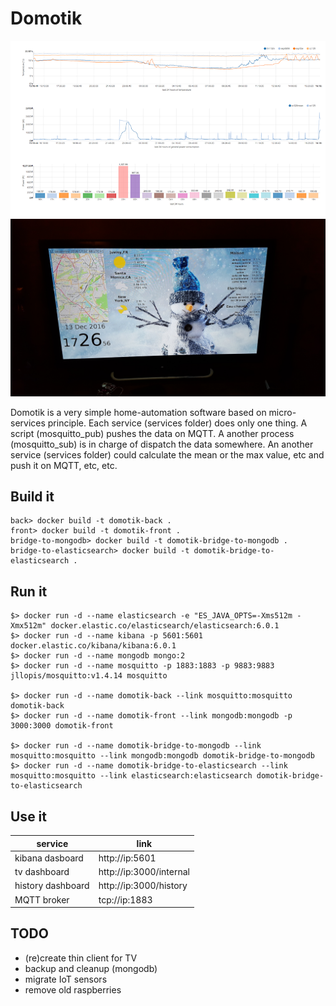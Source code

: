 # Domotik

![screenshot](extras/screenshot.png)
![tv](extras/tv.jpg)

Domotik is a very simple home-automation software based on micro-services principle.
Each service (services folder) does only one thing. A script (mosquitto_pub) pushes the data on MQTT.
A another process (mosquitto_sub) is in charge of dispatch the data somewhere.
An another service (services folder) could calculate the mean or the max value, etc and push it on MQTT, etc, etc.

## Build it

```
back> docker build -t domotik-back .
front> docker build -t domotik-front .
bridge-to-mongodb> docker build -t domotik-bridge-to-mongodb .
bridge-to-elasticsearch> docker build -t domotik-bridge-to-elasticsearch .
```

## Run it

```
$> docker run -d --name elasticsearch -e "ES_JAVA_OPTS=-Xms512m -Xmx512m" docker.elastic.co/elasticsearch/elasticsearch:6.0.1
$> docker run -d --name kibana -p 5601:5601 docker.elastic.co/kibana/kibana:6.0.1
$> docker run -d --name mongodb mongo:2
$> docker run -d --name mosquitto -p 1883:1883 -p 9883:9883 jllopis/mosquitto:v1.4.14 mosquitto

$> docker run -d --name domotik-back --link mosquitto:mosquitto domotik-back
$> docker run -d --name domotik-front --link mongodb:mongodb -p 3000:3000 domotik-front

$> docker run -d --name domotik-bridge-to-mongodb --link mosquitto:mosquitto --link mongodb:mongodb domotik-bridge-to-mongodb
$> docker run -d --name domotik-bridge-to-elasticsearch --link mosquitto:mosquitto --link elasticsearch:elasticsearch domotik-bridge-to-elasticsearch
```

## Use it

| service | link |
|---------|------|
| kibana dasboard | http://ip:5601 |
| tv dashboard | http://ip:3000/internal |
| history dashboard | http://ip:3000/history |
| MQTT broker | tcp://ip:1883 |


## TODO

- (re)create thin client for TV
- backup and cleanup (mongodb)
- migrate IoT sensors
- remove old raspberries

